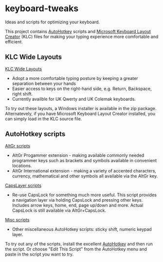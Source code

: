 keyboard-tweaks
===============

Ideas and scripts for optimizing your keyboard.

This project contains [AutoHotkey](http://ahkscript.org/ "AutoHotkey") scripts and [Microsoft Keyboard Layout Creator](http://msdn.microsoft.com/en-GB/goglobal/bb964665.aspx "Keyboard Layout Creator") (KLC) files for making your typing experience more comfortable and efficient.

## KLC Wide Layouts

[KLC Wide Layouts](KLC/ "KLC Wide Layouts")
- Adopt a more comfortable typing posture by keeping a greater separation between your hands
- Easier access to keys on the right-hand side, e.g. Return, Backspace, right shift.
- Currently availble for UK Qwerty and UK Colemak keyboards.

To try out these layouts, a Windows installer is available in the zip package. Alternatevely, if you have Microsoft Keyboard Layout Creator installed, you can simply load in the KLC source file.

## AutoHotkey scripts

[AltGr scripts](AltGr/ "AltGr scripts")
- AltGr Progammer extension - making available commonly needed programmer keys such as brackets and symbols available in convenient locations.
- AltGr International extension - making a variety of accented characters, currency, mathematical and other symbols all available via the AltGr key.

[CapsLayer scripts](CapsLayer/ "CapsLayer scripts]")
- Re-use CapsLock for something much more useful. This script provides a navigation layer via holding CapsLock and pressing other keys. Includes arrow keys, home, end, page up/down and more. Actual CapsLock is still available via AltGr+CapsLock.

[Misc scripts](Misc/ "Misc scripts]")
- Other miscellaneous AutoHotkey scripts: sticky shift, numeric keypad layer.

To try out any of the scripts, install the excellent [AutoHotkey](http://ahkscript.org/ "AutoHotkey") and then run the script. Or choose "Edit This Script" from the AutoHotkey menu and paste in the script you want to try.
